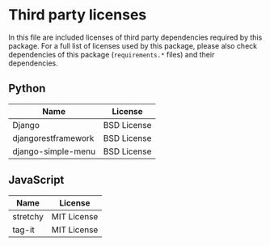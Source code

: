 # Third party licenses

In this file are included licenses of third party dependencies required by this package. 
For a full list of licenses used by this package, please also check dependencies of 
this package (`requirements.*` files) and their dependencies.

## Python 

| Name                  | License                                                 |
|-----------------------|---------------------------------------------------------|
| Django                | BSD License                                             |
| djangorestframework   | BSD License                                             |
| django-simple-menu    | BSD License                                             |

## JavaScript 

| Name                  | License                                                 |
|-----------------------|---------------------------------------------------------|
| stretchy              | MIT License                                             |
| tag-it                | MIT License                                             |

